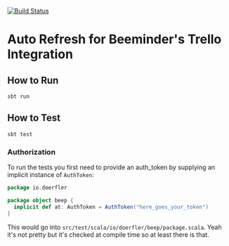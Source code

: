 [![Build Status](https://travis-ci.com/phdoerfler/beep.svg?branch=master)](https://travis-ci.com/phdoerfler/beep)

# Auto Refresh for Beeminder's Trello Integration

## How to Run

`sbt run`

## How to Test

`sbt test`

### Authorization

To run the tests you first need to provide an auth_token by supplying an implicit instance of `AuthToken`:

```scala
package io.doerfler

package object beep {
  implicit def at: AuthToken = AuthToken("here_goes_your_token")
}
```

This would go into `src/test/scala/io/doerfler/beep/package.scala`.
Yeah it's not pretty but it's checked at compile time so at least there is that.